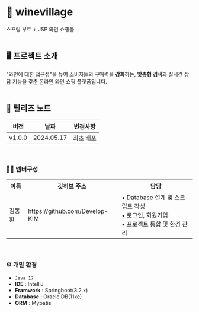 # 🍷 winevillage
스프링 부트 + JSP 와인 쇼핑몰
<br/>
<br/>
## 🖥️ 프로젝트 소개
"와인에 대한 접근성"을 높여 소비자들의 구매력을 **강화**하는, **맞춤형 검색**과 실시간 상담 기능을 갖춘 온라인 와인 쇼핑 플랫폼입니다.
<br/>
<br/>
## 📒 릴리즈 노트
|     버전     |        날짜        |            변경사항                 |
| ----------- | ------------------ | -------------------------------- |
| v1.0.0 | 2024.05.17             | 최초 배포 |

<br/>

### 🧑‍💻 멤버구성
<table>
  <tr>
    <th>이름</th>
    <th>깃허브 주소</th>
    <th>담당</th>
  </tr>
  <tr>
    <td>김동환</td>
    <td>https://github.com/Develop-KIM</td>
    <td rowspan="3">
      • Database 설계 및 스크립트 작성 <br/>
      • 로그인, 회원가입 <br/>
      • 프로젝트 통합 및 환경 관리
    </td>
  </tr>
</table>

<br/>

### ⚙️ 개발 환경
-  `Java 17`
-  **IDE** : IntelliJ
-  **Framwork** : Springboot(3.2.x)
-  **Database** : Oracle DB(11xe)
-  **ORM** : Mybatis   
